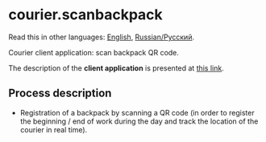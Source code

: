 # courier.scanbackpack

Read this in other languages: [English](scanbackpack.md), [Russian/Русский](scanbackpack.ru.md). 

Courier client application: scan backpack QR code.

The description of the **client application** is presented at [this link](../../frontend/courierclient.md).

## Process description

- Registration of a backpack by scanning a QR code (in order to register the beginning / end of work during the day and track the location of the courier in real time).
